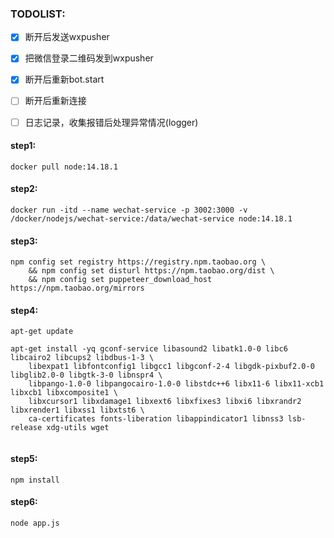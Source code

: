 ### TODOLIST:

- [x] 断开后发送wxpusher
- [x] 把微信登录二维码发到wxpusher
- [x] 断开后重新bot.start
- [ ] 断开后重新连接
- [ ] 日志记录，收集报错后处理异常情况(logger)



#### step1:
```
docker pull node:14.18.1
```

#### step2:
```
docker run -itd --name wechat-service -p 3002:3000 -v /docker/nodejs/wechat-service:/data/wechat-service node:14.18.1
```

#### step3:
```
npm config set registry https://registry.npm.taobao.org \
    && npm config set disturl https://npm.taobao.org/dist \
    && npm config set puppeteer_download_host https://npm.taobao.org/mirrors
```

#### step4:
```
apt-get update

apt-get install -yq gconf-service libasound2 libatk1.0-0 libc6 libcairo2 libcups2 libdbus-1-3 \
    libexpat1 libfontconfig1 libgcc1 libgconf-2-4 libgdk-pixbuf2.0-0 libglib2.0-0 libgtk-3-0 libnspr4 \
    libpango-1.0-0 libpangocairo-1.0-0 libstdc++6 libx11-6 libx11-xcb1 libxcb1 libxcomposite1 \
    libxcursor1 libxdamage1 libxext6 libxfixes3 libxi6 libxrandr2 libxrender1 libxss1 libxtst6 \
    ca-certificates fonts-liberation libappindicator1 libnss3 lsb-release xdg-utils wget
    
```

#### step5:
```
npm install
```

#### step6:
```
node app.js
```
